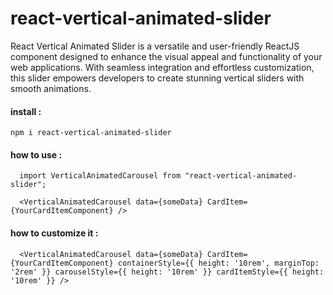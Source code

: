 # react-vertical-animated-slider

<p>
React Vertical Animated Slider is a versatile and user-friendly ReactJS component designed to enhance the visual appeal and functionality of your web applications. With seamless integration and effortless customization, this slider empowers developers to create stunning vertical sliders with smooth animations.
</p>

#### install :

```
npm i react-vertical-animated-slider
```

#### how to use :

```
  import VerticalAnimatedCarousel from "react-vertical-animated-slider";

  <VerticalAnimatedCarousel data={someData} CardItem={YourCardItemComponent} />
```

#### how to customize it :

```
  <VerticalAnimatedCarousel data={someData} CardItem={YourCardItemComponent} containerStyle={{ height: '10rem', marginTop: '2rem' }} carouselStyle={{ height: '10rem' }} cardItemStyle={{ height: '10rem' }} />
```
